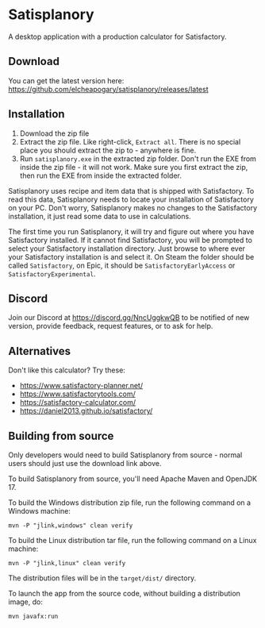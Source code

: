 # Satisplanory

A desktop application with a production calculator for Satisfactory.

## Download

You can get the latest version here: https://github.com/elcheapogary/satisplanory/releases/latest

## Installation

1. Download the zip file
2. Extract the zip file. Like right-click, `Extract all`. There is no special place you should extract the 
   zip to - anywhere is fine. 
3. Run `satisplanory.exe` in the extracted zip folder. Don't run the EXE from inside the zip file - it will
   not work. Make sure you first extract the zip, then run the EXE from inside the extracted folder.

Satisplanory uses recipe and item data that is shipped with Satisfactory. To read this data, Satisplanory
needs to locate your installation of Satisfactory on your PC. Don't worry, Satisplanory makes no changes to
the Satisfactory installation, it just read some data to use in calculations.

The first time you run Satisplanory, it will try and figure out where you have Satisfactory installed. If
it cannot find Satisfactory, you will be prompted to select your Satisfactory installation directory. Just
browse to where ever your Satisfactory installation is and select it. On Steam the folder should be called
`Satisfactory`, on Epic, it should be `SatisfactoryEarlyAccess` or `SatisfactoryExperimental`.

## Discord

Join our Discord at https://discord.gg/NncUggkwQB to be notified of new version, provide feedback, request features,
or to ask for help.

## Alternatives

Don't like this calculator? Try these:

- https://www.satisfactory-planner.net/
- https://www.satisfactorytools.com/
- https://satisfactory-calculator.com/
- https://daniel2013.github.io/satisfactory/

## Building from source

Only developers would need to build Satisplanory from source - normal users should just use the
download link above.

To build Satisplanory from source, you'll need Apache Maven and OpenJDK 17.

To build the Windows distribution zip file, run the following command on a Windows machine: 

```
mvn -P "jlink,windows" clean verify
```

To build the Linux distribution tar file, run the following command on a Linux machine:

```
mvn -P "jlink,linux" clean verify
```

The distribution files will be in the `target/dist/` directory.

To launch the app from the source code, without building a distribution image, do: 

```
mvn javafx:run
```